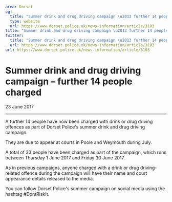 ```yaml
area: Dorset
og:
  title: "Summer drink and drug driving campaign \u2013 further 14 people charged"
  type: website
  url: https://www.dorset.police.uk/news-information/article/3103
title: "Summer drink and drug driving campaign \u2013 further 14 people charged |"
twitter:
  title: "Summer drink and drug driving campaign \u2013 further 14 people charged"
  url: https://www.dorset.police.uk/news-information/article/3103
url: https://www.dorset.police.uk/news-information/article/3103
```

# Summer drink and drug driving campaign – further 14 people charged

23 June 2017

* * *

A further 14 people have now been charged with drink or drug driving offences as part of Dorset Police's summer drink and drug driving campaign.

They are due to appear at courts in Poole and Weymouth during July.

A total of 33 people have been charged as part of the campaign, which runs between Thursday 1 June 2017 and Friday 30 June 2017.

As in previous campaigns, anyone charged with a drink or drug driving-related offence during the campaign will have their name and court appearance details released to the media.

You can follow Dorset Police's summer campaign on social media using the hashtag #DontRiskIt.
